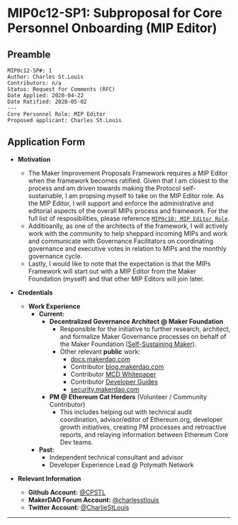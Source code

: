 # MIP0c12-SP1: Subproposal for Core Personnel Onboarding (MIP Editor) 

## Preamble
```
MIP0c12-SP#: 1
Author: Charles St.Louis
Contributors: n/a
Status: Request for Comments (RFC)
Date Applied: 2020-04-22
Date Ratified: 2020-05-02
---
Core Personnel Role: MIP Editor
Proposed applicant: Charles St.Louis
```

## Application Form
    
- **Motivation**
    - The Maker Improvement Proposals Framework requires a MIP Editor when the framework becomes ratified. Given that I am closest to the process and am driven towards making the Protocol self-sustainable, I am propsing myself to take on the MIP Editor role. As the MIP Editor, I will support and enforce the administrative and editorial aspects of the overall MIPs process and framework. For the full list of resposibilities, please reference [`MIP0c10: MIP Editor Role`](https://github.com/makerdao/mips/blob/master/MIP0/mip0.md#mip0c10-mip-editor-role).
    - Additioanlly, as one of the architects of the framework, I will actively work with the community to help sheppard incoming MIPs and work and communicate with Governance Facilitators on coordinating governance and executive votes in relation to MIPs and the monthly governance cycle.
    - Lastly, I would like to note that the expectation is that the MIPs Framework will start out with a MIP Editor from the Maker Foundation (myself) and that other MIP Editors will join later.
    
- **Credentials**
	- **Work Experience**
		- **Current:** 
			- **Decentralized Governance Architect @ Maker Foundation**
				- Responsible for the initiative to further research, architect, and formalize Maker Governance processes on behalf of the Maker Foundation ([Self-Sustaining Maker](https://forum.makerdao.com/t/the-maker-foundation-s-vision-of-a-self-sustaining-makerdao-initiation-of-maker-improvement-proposals-mips-framework/1882)).
				- Other relevant **public** work: 
					- [docs.makerdao.com](http://docs.makerdao.com/)
					- Contributor [blog.makerdao.com](https://blog.makerdao.com/)
					- Contributor [MCD Whitepaper](https://makerdao.com/en/whitepaper) 
					- Contributor [Developer Guides](https://github.com/makerdao/developerguides) 
					- [security.makerdao.com](http://security.makerdoa.com/)
			- **PM @ Ethereum Cat Herders** (Volunteer / Community Contributor) 
				- This includes helping out with technical audit coordination, advisor/editor of Ethereum.org, developer growth initiatives, creating PM processes and retroactive reports, and relaying information between Ethereum Core Dev teams.
		- **Past:** 
		    - Independent technical consultant and advisor
			- Developer Experience Lead @ Polymath Network


- **Relevant Information**
    - **Github Account:** [@CPSTL](https://github.com/CPSTL)
    - **MakerDAO Forum Account:** [@charlesstlouis](https://forum.makerdao.com/u/charlesstlouis/summary)
    - **Twitter Account:** [@CharlieStLouis](https://twitter.com/CharlieStLouis)
---

